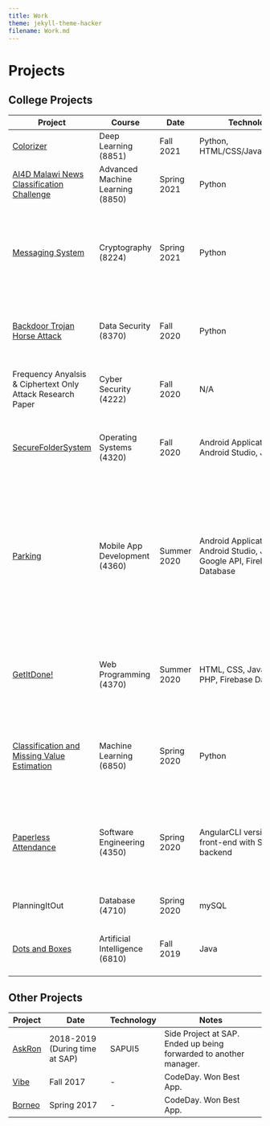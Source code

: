 ```yaml
---
title: Work
theme: jekyll-theme-hacker
filename: Work.md
---
```

<h1>Projects</h1>
<h2>College Projects</h2>
<div id="collegeProjects">
  <table>
    <thead>
      <tr>
        <th>Project</th>
        <th>Course</th>
        <th>Date</th>
        <th>Technology</th>
        <th>Notes</th>
      </tr>
    </thead>
    <tbody>
      <tr>
        <td><a href="https://github.com/jahanvi316/ColorizerV2">Colorizer</a></td>
        <td>Deep Learning (8851)</td>
        <td>Fall 2021</td>
        <td>Python, HTML/CSS/JavaScript/PHP</td>
        <td>Colorize your black and white images <a href="">here!</a></td>
      </tr>
      <tr>
        <td><a href="https://github.com/jahanvi316/AI4D-MalawiNewsClassfication">AI4D Malawi News Classification Challenge</a></td>
        <td>Advanced Machine Learning (8850)</td>
        <td>Spring 2021</td>
        <td>Python</td>
        <td>Multi-Label Classification of Malwai News Articles</td>
      </tr>
      <tr>
        <td><a href="https://github.com/jahanvi316/MessagingSystem">Messaging System</a></td>
        <td>Cryptography (8224)</td>
        <td>Spring 2021</td>
        <td>Python</td>
        <td>RSA Cryptosystem for encryption and decryption. DSA and Hash functions with digital signature for authentication. </td>
      </tr>
      <tr>
        <td><a href="https://github.com/jahanvi316/backdoorTrojanHorseAttack">Backdoor Trojan Horse Attack</a></td>
        <td>Data Security (8370)</td>
        <td>Fall 2020</td>
        <td>Python</td>
        <td>Detection System for the attack. Reproduced the attack and trying to detect it.</td>
      </tr>
      <tr>
        <td>Frequency Anyalsis & Ciphertext Only Attack Research Paper</td>
        <td>Cyber Security (4222)</td>
        <td>Fall 2020</td>
        <td>N/A</td>
        <td>Researched the attack, consequences of the attack, and countermeasures</td>
      </tr>
      <tr>
        <td><a href="https://github.com/jahanvi316/secureFolderSystem">SecureFolderSystem</a></td>
        <td>Operating Systems (4320)</td>
        <td>Fall 2020</td>
        <td>Android Application via Android Studio, Java</td>
        <td>No database, the Android OS is the database, Saves to local storage on the Android OS</td>
      </tr>
      <tr>
        <td><a href="https://github.com/jahanvi316/parking">Parking</a></td>
        <td>Mobile App Development (4360)</td>
        <td>Summer 2020</td>
        <td>Android Application via Android Studio, Java, Google API, Firebase Database</td>
        <td>App to help the user remember where they parked. Has preset messages (personal and car information) in case of emergency, has contacts, can take photos of where you parked, can keep a timer in case timed parking</td>
      </tr>
      <tr>
        <td><a href="https://github.com/jahanvi316/GetItDone">GetItDone!</a></td>
        <td>Web Programming (4370)</td>
        <td>Summer 2020</td>
        <td>HTML, CSS, JavaScript, PHP, Firebase Database</td>
        <td>Tasks/chores for a group of people. Keeps everything in one place to figure out what is complete and what is left.</td>
      </tr>
      <tr>
        <td><a href="https://github.com/jahanvi316/MachineLearningFinalProject">Classification and Missing Value Estimation</a></td>
        <td>Machine Learning (6850)</td>
        <td>Spring 2020</td>
        <td>Python</td>
        <td>3 Questions: <ol> <li> Classification </li> <li> Missing Value Estimation </li> <li> Multi-label Classification </li> </ol></td>
      </tr>
      <tr>
        <td><a href="https://github.com/TempName4350/Attendance">Paperless Attendance</a></td>
        <td>Software Engineering (4350)</td>
        <td>Spring 2020</td>
        <td>AngularCLI version 9.0.4 front-end with Spring Boot backend</td>
        <td>To assist teachers and professors to take attendance without the need of paper. Enviornmental friendly and secure.</td>
      </tr>
      <tr>
        <td>PlanningItOut</td>
        <td>Database (4710)</td>
        <td>Spring 2020</td>
        <td>mySQL</td>
        <td>SQL database for a calendar application</td>
      </tr>
      <tr>
        <td><a href="https://github.com/jahanvi316/dotsAndBoxes">Dots and Boxes</a></td>
        <td>Artificial Intelligence (6810)</td>
        <td>Fall 2019</td>
        <td>Java</td>
        <td>Created a new method that was simple but specific to the game</td>
      </tr>
    </tbody>
  </table>
</div>
<h2>Other Projects</h2>
<div id="outsideProjects">
  <table>
    <thead>
      <tr>
        <th>Project</th>
        <th>Date</th>
        <th>Technology</th>
        <th>Notes</th>
      </tr>
    </thead>
    <tbody>
      <tr>
        <td><a href="https://github.com/jahanvi316/AskRon-App">AskRon</a></td>
        <td>2018-2019 (During time at SAP)</td>
        <td>SAPUI5</td>
        <td>Side Project at SAP. Ended up being forwarded to another manager.</td>
      </tr>
      <tr>
        <td><a href="https://github.com/jahanvi316/Vibe">Vibe</a></td>
        <td>Fall 2017</td>
        <td>-</td>
        <td>CodeDay. Won Best App.</td>
      </tr>
      <tr>
        <td><a href="https://github.com/CLiu13/Borneo">Borneo</a></td>
        <td>Spring 2017</td>
        <td>-</td>
        <td>CodeDay. Won Best App.</td>
      </tr>
    </tbody>
  </table>
</div>
